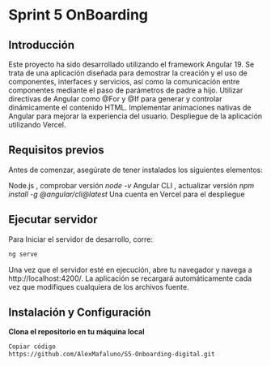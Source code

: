 # Sprint 5 OnBoarding

## Introducción

Este proyecto ha sido desarrollado utilizando el framework Angular 19. Se trata de una aplicación diseñada para demostrar la creación y el uso de componentes, interfaces y servicios, así como la comunicación entre componentes mediante el paso de parámetros de padre a hijo. Utilizar directivas de Angular como @For y @If para generar y controlar dinámicamente el contenido HTML. Implementar animaciones nativas de Angular para mejorar la experiencia del usuario. Despliegue de la aplicación utilizando Vercel.

## Requisitos previos 

Antes de comenzar, asegúrate de tener instalados los siguientes elementos:

Node.js , comprobar versión *node -v*
Angular CLI , actualizar versión   *npm install -g @angular/cli@latest*
Una cuenta en Vercel para el despliegue


## Ejecutar servidor

Para Iniciar el servidor de desarrollo, corre:

```bash
ng serve
```

Una vez que el servidor esté en ejecución, abre tu navegador y navega a http://localhost:4200/. La aplicación se recargará automáticamente cada vez que modifiques cualquiera de los archivos fuente.

## Instalación y Configuración

**Clona el repositorio en tu máquina local**

```bash
Copiar código
https://github.com/AlexMafaluno/S5-Onboarding-digital.git


